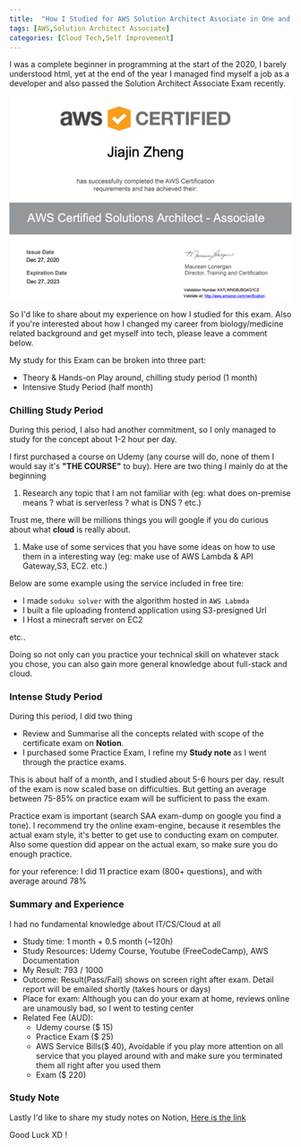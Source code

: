 ```yaml
---
title:  "How I Studied for AWS Solution Architect Associate in One and half Month"
tags: [AWS,Solution Architect Associate] 
categories: [Cloud Tech,Self Improvement]
---
```


I was a complete beginner in programming at the start of the 2020, I barely understood html, yet at the end of the year I managed find myself a job as a developer and also passed the Solution Architect Associate Exam recently.

![aws-certification](/assets/images/2020-12-28/aws-cert.png)


So I'd like to share about my experience on how I studied for this exam. Also if you're interested about how I changed my career from biology/medicine related background and get myself into tech, please leave a comment below.

My study for this Exam can be broken into three part:
- Theory & Hands-on Play around, chilling study period (1 month)
- Intensive Study Period (half month)

### Chilling Study Period

During this period, I also had another commitment, so I only managed to study for the concept about 1-2 hour per day. 

I first purchased a course on Udemy (any course will do, none of them I would say it's **"THE COURSE"** to buy). Here are two thing I mainly do at the beginning

1. Research any topic that I am not familiar with (eg: what does on-premise means ? what is serverless ? what is DNS ? etc.)
  
Trust me, there will be millions things you will google if you do curious about what **cloud** is really about.

1. Make use of some services that you have some ideas on how to use them in a interesting way (eg: make use of AWS Lambda & API Gateway,S3, EC2. etc.)

Below are some example using the service included in free tire:

- I made `soduku solver` with the algorithm hosted in `AWS Labmda`
- I built a file uploading frontend application using S3-presigned Url
- I Host a minecraft server on EC2

etc..

Doing so not only can you practice your technical skill on whatever stack you chose, you can also gain more general knowledge about full-stack and cloud.
  

### Intense Study Period

During this period, I did two thing

- Review and Summarise all the concepts related with scope of the certificate exam on **Notion**.
- I purchased some Practice Exam, I refine my **Study note** as I went through the practice exams.

This is about half of a month, and I studied about 5-6 hours per day. result of the exam is now scaled base on difficulties. But getting an average between 75-85% on practice exam will be sufficient to pass the exam.

Practice exam is important (search SAA exam-dump on google you find a tone). I recommend try the online exam-engine, because it resembles the actual exam style, it's better to get use to conducting exam on computer. Also some question did appear on the actual exam, so make sure you do enough practice.

for your reference: I did 11 practice exam (800+ questions), and with average around 78%

### Summary and Experience

I had no fundamental knowledge about IT/CS/Cloud at all

- Study time: 1 month + 0.5 month (~120h)
- Study Resources: Udemy Course, Youtube (FreeCodeCamp), AWS Documentation
- My Result: 793 / 1000
- Outcome: Result(Pass/Fail) shows on screen right after exam. Detail report will be emailed shortly (takes hours or days)
- Place for exam: Although you can do your exam at home, reviews online are unamously bad, so I went to testing center
- Related Fee (AUD): 
  - Udemy course ($ 15)
  - Practice Exam ($ 25)
  - AWS Service Bills($ 40), Avoidable if you play more attention on all service that you played around with and make sure you terminated them all right after you used them
  - Exam ($ 220)

### Study Note

Lastly I'd like to share my study notes on Notion, [Here is the link](https://www.notion.so/AWS-Solution-Architect-Associate-2020-c224935cfb98410b822530bce8716971)

Good Luck XD !